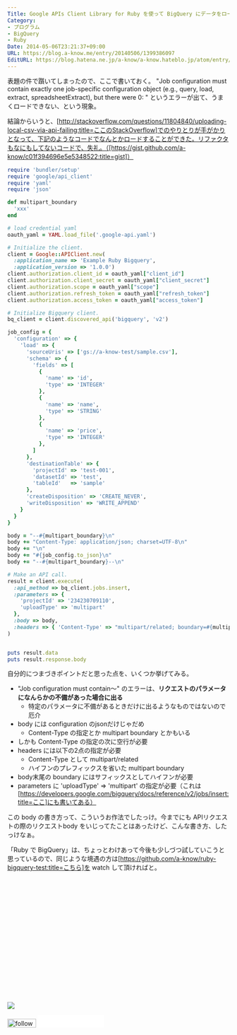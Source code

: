 ```yaml
---
Title: Google APIs Client Library for Ruby を使って BigQuery にデータをロードする
Category:
- プログラム
- BigQuery
- Ruby
Date: 2014-05-06T23:21:37+09:00
URL: https://blog.a-know.me/entry/20140506/1399386097
EditURL: https://blog.hatena.ne.jp/a-know/a-know.hateblo.jp/atom/entry/12921228815727979223
---
```


表題の件で躓いてしまったので、ここで書いておく。
"Job configuration must contain exactly one job-specific configuration object (e.g., query, load, extract, spreadsheetExtract), but there were 0: " というエラーが出て、うまくロードできない、という現象。


結論からいうと、[http://stackoverflow.com/questions/11804840/uploading-local-csv-via-api-failing:title=ここのStackOverflow]でのやりとりが手がかりとなって、下記のようなコードでなんとかロードすることができた。リファクタもなにもしてないコードで、失礼。（[https://gist.github.com/a-know/c01f394696e5e5348522:title=gist]）

```ruby
require 'bundler/setup'
require 'google/api_client'
require 'yaml'
require 'json'

def multipart_boundary
  'xxx'
end

# load credential yaml
oauth_yaml = YAML.load_file('.google-api.yaml')

# Initialize the client.
client = Google::APIClient.new(
  :application_name => 'Example Ruby Bigquery',
  :application_version => '1.0.0')
client.authorization.client_id = oauth_yaml["client_id"]
client.authorization.client_secret = oauth_yaml["client_secret"]
client.authorization.scope = oauth_yaml["scope"]
client.authorization.refresh_token = oauth_yaml["refresh_token"]
client.authorization.access_token = oauth_yaml["access_token"]

# Initialize Bigquery client.
bq_client = client.discovered_api('bigquery', 'v2')

job_config = {
  'configuration' => {
    'load' => {
      'sourceUris' => ['gs://a-know-test/sample.csv'],
      'schema' => {
        'fields' => [
          {
            'name' => 'id',
            'type' => 'INTEGER'
          },
          {
            'name' => 'name',
            'type' => 'STRING'
          },
          {
            'name' => 'price',
            'type' => 'INTEGER'
          },
        ]
      },
      'destinationTable' => {
        'projectId' => 'test-001',
        'datasetId' => 'test',
        'tableId'   => 'sample'
      },
      'createDisposition' => 'CREATE_NEVER',
      'writeDisposition' => 'WRITE_APPEND'
    }
  }
}

body = "--#{multipart_boundary}\n"
body += "Content-Type: application/json; charset=UTF-8\n"
body += "\n"
body += "#{job_config.to_json}\n"
body += "--#{multipart_boundary}--\n"

# Make an API call.
result = client.execute(
  :api_method => bq_client.jobs.insert,
  :parameters => {
    'projectId' => '234230709110',
    'uploadType' => 'multipart'
  },
  :body => body,
  :headers => { 'Content-Type' => "multipart/related; boundary=#{multipart_boundary}" }
)


puts result.data
puts result.response.body
```


自分的につまづきポイントだと思った点を、いくつか挙げてみる。


- "Job configuration must contain〜" のエラーは、<span class="deco" style="font-weight:bold;">リクエストのパラメータになんらかの不備があった場合に出る</span>
    - 特定のパラメータに不備があるときだけに出るようなものではないので厄介
- body には configuration のjsonだけじゃだめ
    - Content-Type の指定とか multipart boundary とかもいる
- しかも Content-Type の指定の次に空行が必要
- headers には以下の2点の指定が必要
    - Content-Type として multipart/related
    - ハイフンのプレフィックスを省いた multipart boundary
- body末尾の boundary にはサフィックスとしてハイフンが必要
- parameters に 'uploadType' => 'multipart' の指定が必要（これは[https://developers.google.com/bigquery/docs/reference/v2/jobs/insert:title=ここ]にも書いてある）


この body の書き方って、こういうお作法でしたっけ。今までにも APIリクエストの際のリクエストbody をいじってたことはあったけど、こんな書き方、したっけなぁ。


「Ruby で BigQuery」は、ちょっとわけあって今後も少しづつ試していこうと思っているので、同じような境遇の方は[https://github.com/a-know/ruby-bigquery-test:title=こちら]を watch して頂ければと。


<div>
<br>
<script async src="//pagead2.googlesyndication.com/pagead/js/adsbygoogle.js"></script>
<!-- article-bottom2 -->
<ins class="adsbygoogle"
     style="display:inline-block;width:300px;height:250px"
     data-ad-client="ca-pub-3463034538369189"
     data-ad-slot="5274552934"></ins>
<script>
(adsbygoogle = window.adsbygoogle || []).push({});
</script>

<a href="http://bit.ly/grass-graph" target='blank' rel="nofollow"><img src="https://cdn-ak.f.st-hatena.com/images/fotolife/a/a-know/20170405/20170405220342.png"></a>
<br>
</div>

<div>
<a href='http://cloud.feedly.com/#subscription%2Ffeed%2Fhttp%3A%2F%2Fblog.a-know.me%2Ffeed'  target='blank'><img id='feedlyFollow' src='//s3.feedly.com/img/follows/feedly-follow-rectangle-volume-small_2x.png' alt='follow us in feedly' width='65' height='20'></a>



<iframe src="//blog.hatena.ne.jp/a-know/a-know.hateblo.jp/subscribe/iframe" allowtransparency="true" frameborder="0" scrolling="no" width="150" height="28"></iframe>
</div>


<script src="https://moshi-moshi.moshimo.works/moshimoshi/a_know_blog/20140506-1399386097?title=Google%20APIs%20Client%20Library%20for%20Ruby%20%E3%82%92%E4%BD%BF%E3%81%A3%E3%81%A6%20BigQuery%20%E3%81%AB%E3%83%87%E3%83%BC%E3%82%BF%E3%82%92%E3%83%AD%E3%83%BC%E3%83%89%E3%81%99%E3%82%8B"></script>
